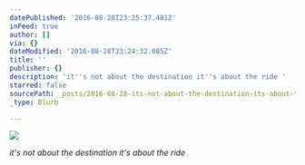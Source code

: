 ```yaml
---
datePublished: '2016-08-28T23:25:37.481Z'
inFeed: true
author: []
via: {}
dateModified: '2016-08-28T23:24:32.085Z'
title: ''
publisher: {}
description: 'it''s not about the destination it''s about the ride '
starred: false
sourcePath: _posts/2016-08-28-its-not-about-the-destination-its-about-the-ride.md
_type: Blurb

---
```

![](https://the-grid-user-content.s3-us-west-2.amazonaws.com/f3cf22b4-c961-473b-b03f-f7a66eea0b28.jpg)

_it's not about the destination it's about the ride_